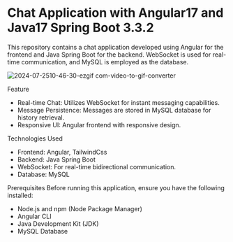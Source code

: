 # Chat Application with Angular17 and Java17 Spring Boot 3.3.2
This repository contains a chat application developed using Angular for the frontend and Java Spring Boot for the backend. WebSocket is used for real-time communication, and MySQL is employed as the database.

![2024-07-2510-46-30-ezgif com-video-to-gif-converter](https://github.com/user-attachments/assets/c3b91e46-5446-480f-8f15-6014a66eb2fc)

Feature
- Real-time Chat: Utilizes WebSocket for instant messaging capabilities.
- Message Persistence: Messages are stored in MySQL database for history retrieval.
- Responsive UI: Angular frontend with responsive design.

Technologies Used
- Frontend: Angular, TailwindCss
- Backend: Java Spring Boot
- WebSocket: For real-time bidirectional communication.
- Database: MySQL

Prerequisites
Before running this application, ensure you have the following installed:
- Node.js and npm (Node Package Manager)
- Angular CLI
- Java Development Kit (JDK)
- MySQL Database
